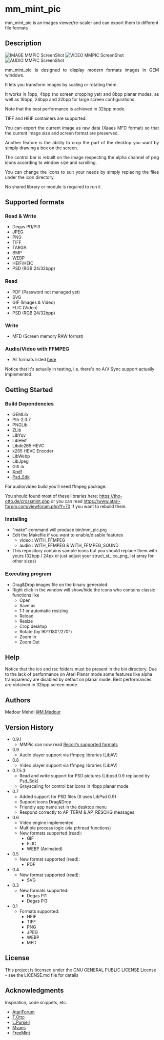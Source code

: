 # mm_mint_pic
mm_mint_pic is an images viewer/re-scaler and can export them to different file formats

## Description

![IMAGE MMPIC ScreenShot][mmpic-image-screenshot]
![VIDEO MMPIC ScreenShot][mmpic-video-screenshot]
![AUDIO MMPIC ScreenShot][mmpic-audio-screenshot]
<div style="text-align: justify">
mm_mint_pic is designed to display modern formats images in GEM windows.

It lets you transform images by scaling or rotating them.

It works in 1bpp, 4bpp (no screen cropping yet) and 8bpp planar modes, as well as 16bpp, 24bpp and 32bpp for large screen configurations.

Note that the best performance is achieved in 32bpp mode.

TIFF and HEIF containers are supported.

You can export the current image as raw data (Xaaes MFD format) so that the current image size and screen format are preserved.

Another feature is the ability to crop the part of the desktop you want by simply drawing a box on the screen.

The control bar is rebuilt on the image respecting the alpha channel of png icons according to window size and scrolling.

You can change the icons to suit your needs by simply replacing the files under the icon directory.

No shared library or module is required to run it.
</div>

## Supported formats

### Read & Write
* Degas PI1/PI3
* JPEG 
* PNG
* TIFF
* TARGA
* BMP
* WEBP
* HEIF/HEIC
* PSD (RGB 24/32bpp)

### Read
* PDF (Password not managed yet)
* SVG
* GIF (Images & Video)
* FLIC (Video)
* PSD (RGB 24/32bpp)

### Write
* MFD (Screen memory RAW format)

### Audio/Video with FFMPEG
* All formats listed [here](https://github.com/MedourMehdi/mm_mint_pic/blob/main/vid_ffmpeg/vid_ffmpeg.cpp#L29)

Notice that it's actually in testing, i.e. there's no A/V Sync support actually implemented.

## Getting Started

### Build Dependencies

* GEMLib
* Pth-2.0.7
* PNGLib
* ZLib
* LibYuv
* LibHeif
* Libde265 HEVC
* x265 HEVC Encoder
* LibWebp
* LibJpeg
* GifLib
* [Xpdf](https://github.com/MedourMehdi/xpdf)
* [Psd_Sdk](https://github.com/MolecularMatters/psd_sdk)

For audio/video build you'll need ffmpeg package.

You should found most of these libraries here: https://tho-otto.de/crossmint.php or you can read https://www.atari-forum.com/viewforum.php?f=70 if you want to rebuild them.

### Installing

* "make" command will produce bin/mm_pic.prg
* Edit the Makefile if you want to enable/disable features
    * video : WITH_FFMPEG 
    * audio : WITH_FFMPEG & WITH_FFMPEG_SOUND
* This repository contains sample icons but you should replace them with yours (32bpp / 24px or just adjust your struct_st_ico_png_list array for other sizes)

### Executing program

* Drag&Drop images file on the binary generated
* Right click in the window will show/hide the icons who contains classic functions like
    * Open
    * Save as
    * 1:1 or automatic resizing
    * Reload
    * Resize
    * Crop desktop
    * Rotate (by 90°/180°/270°)
    * Zoom In
    * Zoom Out

## Help

Notice that the ico and rsc folders must be present in the bin directory.
Due to the lack of performance on Atari Planar mode some features like alpha transparency are disabled by defaut on planar mode.
Best performances are obtained in 32bpp screen mode.

## Authors

Medour Mehdi
[@M.Medour](www.linkedin.com/in/mehdi-medour-2968b3b2)

## Version History
* 0.9.1
    * MMPic can now read [Recoil's supported formats](https://recoil.sourceforge.net/formats.html)
* 0.9
    * Audio player support via ffmpeg libraries (LibAV) 
* 0.8
    * Video player support via ffmpeg libraries (LibAV) 
* 0.7.5.3
    * Read and write support for PSD pictures (Libpsd 0.9 replaced by Psd_Sdk)
    * Grayscaling for control bar icons in 4bpp planar mode
* 0.7
    * Added support for PSD files (It uses LibPsd 0.9)
    * Support icons Drag&Drop
    * Friendly app name set in the desktop menu
    * Respond correctly to AP_TERM & AP_RESCHG messages    
* 0.6
    * Video engine implemented
    * Multiple process logic (via pthread functions)
    * New formats supported (read):
        * GIF
        * FLIC
        * WEBP (Animated)
* 0.5
    * New format supported (read):
        * PDF
* 0.4
    * New format supported (read):
        * SVG
* 0.3
    * New formats supported:
        * Degas PI1
        * Degas PI3
* 0.1
    * Formats supported:
        * HEIF
        * TIFF
        * PNG
        * JPEG
        * WEBP
        * MFD

## License

This project is licensed under the GNU GENERAL PUBLIC LICENSE License - see the LICENSE.md file for details

## Acknowledgments

Inspiration, code snippets, etc.
* [AtariForum](https://www.atari-forum.com)
* [T.Otto](https://tho-otto.de/crossmint.php)
* [L.Pursell](https://atari.gfabasic.net/htm/imgview.htm)
* [Myaes](http://myaes.lutece.net/)
* [FreeMint](https://freemint.github.io/)

[mmpic-image-screenshot]: screenshot.png
[mmpic-video-screenshot]: screenshot_video.png
[mmpic-audio-screenshot]: screenshot_audio.png